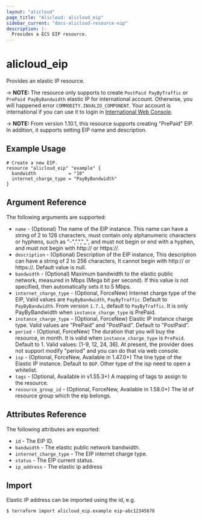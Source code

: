 ```yaml
---
layout: "alicloud"
page_title: "Alicloud: alicloud_eip"
sidebar_current: "docs-alicloud-resource-eip"
description: |-
  Provides a ECS EIP resource.
---
```


# alicloud\_eip

Provides an elastic IP resource.

-> **NOTE:** The resource only supports to create `PostPaid PayByTraffic`  or `PrePaid PayByBandwidth` elastic IP for international account. Otherwise, you will happened error `COMMODITY.INVALID_COMPONENT`.
Your account is international if you can use it to login in [International Web Console](https://account.alibabacloud.com/login/login.htm).

-> **NOTE:** From version 1.10.1, this resource supports creating "PrePaid" EIP. In addition, it supports setting EIP name and description.

## Example Usage

```
# Create a new EIP.
resource "alicloud_eip" "example" {
  bandwidth            = "10"
  internet_charge_type = "PayByBandwidth"
}
```
## Argument Reference

The following arguments are supported:

* `name` - (Optional) The name of the EIP instance. This name can have a string of 2 to 128 characters, must contain only alphanumeric characters or hyphens, such as "-",".","_", and must not begin or end with a hyphen, and must not begin with http:// or https://.
* `description` - (Optional) Description of the EIP instance, This description can have a string of 2 to 256 characters, It cannot begin with http:// or https://. Default value is null.
* `bandwidth` - (Optional) Maximum bandwidth to the elastic public network, measured in Mbps (Mega bit per second). If this value is not specified, then automatically sets it to 5 Mbps.
* `internet_charge_type` - (Optional, ForceNew) Internet charge type of the EIP, Valid values are `PayByBandwidth`, `PayByTraffic`. Default to `PayByBandwidth`. From version `1.7.1`, default to `PayByTraffic`. It is only PayByBandwidth when `instance_charge_type` is PrePaid.
* `instance_charge_type` - (Optional, ForceNew) Elastic IP instance charge type. Valid values are "PrePaid" and "PostPaid". Default to "PostPaid".
* `period` - (Optional, ForceNew) The duration that you will buy the resource, in month. It is valid when `instance_charge_type` is `PrePaid`.
Default to 1. Valid values: [1-9, 12, 24, 36]. At present, the provider does not support modify "period" and you can do that via web console.
* `isp` - (Optional, ForceNew, Available in 1.47.0+) The line type of the Elastic IP instance. Default to `BGP`. Other type of the isp need to open a whitelist.
* `tags` - (Optional, Available in v1.55.3+) A mapping of tags to assign to the resource.
* `resource_group_id` - (Optional, ForceNew, Available in 1.58.0+) The Id of resource group which the eip belongs.

## Attributes Reference

The following attributes are exported:

* `id` - The EIP ID.
* `bandwidth` - The elastic public network bandwidth.
* `internet_charge_type` - The EIP internet charge type.
* `status` - The EIP current status.
* `ip_address` - The elastic ip address

## Import

Elastic IP address can be imported using the id, e.g.

```
$ terraform import alicloud_eip.example eip-abc12345678
```